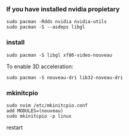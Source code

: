 ### If you have installed nvidia propietary

```
sudo pacman -Rdds nvidia nvidia-utils
sudo pacman -S --asdeps libgl
```

### install

```
sudo pacman -S libgl xf86-video-nouveau
```

To enable 3D acceleration:

```
sudo pacman -S nouveau-dri lib32-noveau-dri
```

### mkinitcpio
```
sudo nvim /etc/mkinitcpio.conf
add MODULES=(nouveau)
sudo mkinitcpio -p linux
```
restart



